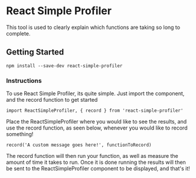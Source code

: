 # React Simple Profiler

This tool is used to clearly explain which functions are taking so long to complete.

## Getting Started

```
npm install --save-dev react-simple-profiler
```

### Instructions

To use React Simple Profiler, its quite simple. Just import the component, and the record function to get started

```
import ReactSimpleProfiler, { record } from 'react-simple-profiler'
```

Place the ReactSimpleProfiler where you would like to see the results, and use the record function, as seen below, whenever you would like to record something!

```
record('A custom message goes here!', functionToRecord)
```

The record function will then run your function, as well as measure the amount of time it takes to run. Once it is done running the results will then be sent to the ReactSimpleProfiler component to be displayed, and that's it!
